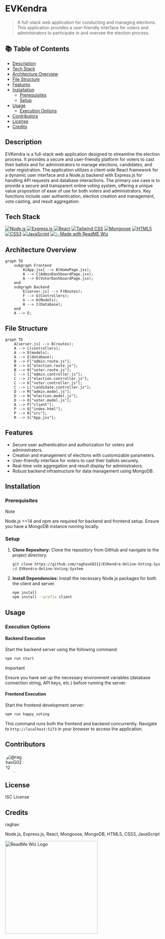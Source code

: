 # EVKendra

> A full-stack web application for conducting and managing elections.  This application provides a user-friendly interface for voters and administrators to participate in and oversee the election process.

## 📚 Table of Contents

- [Description](#description)
- [Tech Stack](#tech-stack)
- [Architecture Overview](#architecture-overview)
- [File Structure](#file-structure)
- [Features](#features)
- [Installation](#installation)
  - [Prerequisites](#prerequisites)
  - [Setup](#setup)
- [Usage](#usage)
  - [Execution Options](#execution-options)
- [Contributors](#contributors)
- [License](#license)
- [Credits](#credits)


## Description

EVKendra is a full-stack web application designed to streamline the election process.  It provides a secure and user-friendly platform for voters to cast their ballots and for administrators to manage elections, candidates, and voter registration. The application utilizes a client-side React framework for a dynamic user interface and a Node.js backend with Express.js for handling API requests and database interactions.  The primary use case is to provide a secure and transparent online voting system, offering a unique value proposition of ease of use for both voters and administrators.  Key functions include user authentication, election creation and management, vote casting, and result aggregation.


## Tech Stack

[![Node.js](https://img.shields.io/badge/Node.js-Green?style=for-the-badge&logo=node.js&logoColor=white)](https://nodejs.org/)
[![Express.js](https://img.shields.io/badge/Express.js-Black?style=for-the-badge&logo=express&logoColor=white)](https://expressjs.com/)
[![React](https://img.shields.io/badge/React-Blue?style=for-the-badge&logo=react&logoColor=white)](https://reactjs.org/)
[![Tailwind CSS](https://img.shields.io/badge/Tailwind%20CSS-3ca3cf?style=for-the-badge&logo=tailwind-css&logoColor=white)](https://tailwindcss.com/)
[![Mongoose](https://img.shields.io/badge/Mongoose-A71D5D?style=for-the-badge&logo=mongoose&logoColor=white)](https://mongoosejs.com/)
[![HTML5](https://img.shields.io/badge/HTML5-E34F26?style=for-the-badge&logo=html5&logoColor=white)](https://html.spec.whatwg.org/)
[![CSS3](https://img.shields.io/badge/CSS3-1572B6?style=for-the-badge&logo=css3&logoColor=white)](https://www.w3.org/Style/CSS/)
[![JavaScript](https://img.shields.io/badge/javascript-%23323330.svg?style=for-the-badge&logo=javascript&logoColor=%23F7DF1E)](https://developer.mozilla.org/en-US/docs/Web/JavaScript)
[![✨ Made with ReadME Wiz](https://img.shields.io/badge/✨%20Made%20with-ReadME%20Wiz-blueviolet?style=for-the-badge&logo=markdown&logoColor=white)](https://github.com/PIYUSH1SAINI/ReadMe-wiz.git)


## Architecture Overview

```mermaid
graph TD
    subgraph Frontend
        A[App.jsx] --> B(HomePage.jsx);
        A --> C(AdminDashboardPage.jsx);
        A --> D(VoterDashboardPage.jsx);
    end
    subgraph Backend
        E[server.js] --> F(Routes);
        F --> G(Controllers);
        G --> H(Models);
        H --> I(Database);
    end
    A --> E;
```

## File Structure

```mermaid
graph TD
    A[server.js] --> B(routes);
    A --> C(controllers);
    A --> D(models);
    A --> E(database);
    B --> F["admin.route.js"];
    B --> G["election.route.js"];
    B --> H["voter.route.js"];
    C --> I["admin.controller.js"];
    C --> J["election.controller.js"];
    C --> K["voter.controller.js"];
    C --> L["candidate.controller.js"];
    D --> M["admin.model.js"];
    D --> N["election.model.js"];
    D --> O["voter.model.js"];
    A --> P["client"];
    P --> Q["index.html"];
    P --> R["src"];
    R --> S["App.jsx"];

```

## Features

- Secure user authentication and authorization for voters and administrators.
- Creation and management of elections with customizable parameters.
- User-friendly interface for voters to cast their ballots securely.
- Real-time vote aggregation and result display for administrators.
- Robust backend infrastructure for data management using MongoDB.


## Installation

### Prerequisites

> [!NOTE]
> Node.js >=14 and npm are required for backend and frontend setup.  Ensure you have a MongoDB instance running locally.

### Setup

1. **Clone Repository:** Clone the repository from GitHub and navigate to the project directory.
   ```bash
   git clone https://github.com/raghavG0212/EVKendra-Online-Voting-System.git
   cd EVKendra-Online-Voting-System
   ```

2. **Install Dependencies:** Install the necessary Node.js packages for both the client and server.
   ```bash
   npm install
   npm install --prefix client
   ```


## Usage

### Execution Options

#### Backend Execution

Start the backend server using the following command:

```bash
npm run start
```

> [!IMPORTANT]
> Ensure you have set up the necessary environment variables (database connection string, API keys, etc.) before running the server.


#### Frontend Execution

Start the frontend development server:

```bash
npm run happy_voting
```

This command runs both the frontend and backend concurrently.  Navigate to `http://localhost:5173` in your browser to access the application.



## Contributors

<a href="https://github.com/raghavG0212" target="_blank"><img src="https://avatars.githubusercontent.com/raghavG0212?s=60&v=4" width="60" height="60" alt="@raghavG0212" title="@raghavG0212" style="border-radius: 50%; margin-right: 10px;" onerror="this.src='https://github.com/identicons/raghavG0212.png'" /></a>


## License

ISC License


## Credits

raghav

Node.js, Express.js, React, Mongoose, MongoDB, HTML5, CSS3, JavaScript


<a href="https://github.com/PIYUSH1SAINI/ReadMe-wiz.git" target="_blank">
      <img src="https://res.cloudinary.com/dy1znaiby/image/upload/v1754320207/ReadMe-wiz-logo_k3uq6w.png" alt="ReadMe Wiz Logo" width="300"/>
    </a>

